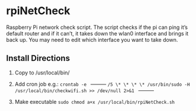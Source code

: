 # rpiNetCheck
Raspberry Pi network check script.  The script checks if the pi can ping it’s default router and if it can’t, it takes down the wlan0 interface and brings it back up.  You may need to edit which interface you want to take down. 

## Install Directions

1. Copy to /usr/local/bin/

2. Add cron job e.g.:
`crontab -e
` ———
 `/5 \* \* \* \* /usr/bin/sudo -H /usr/local/bin/checkwifi.sh >> /dev/null 2>&1
` ———

3. Make executable `sudo chmod a+x /usr/local/bin/rpiNetCheck.sh`